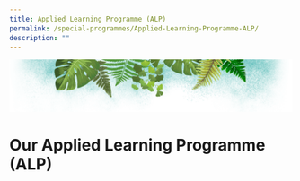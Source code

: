 ```yaml
---
title: Applied Learning Programme (ALP)
permalink: /special-programmes/Applied-Learning-Programme-ALP/
description: ""
---
```

![](/images/Banner.png)

# **Our Applied Learning Programme (ALP)**